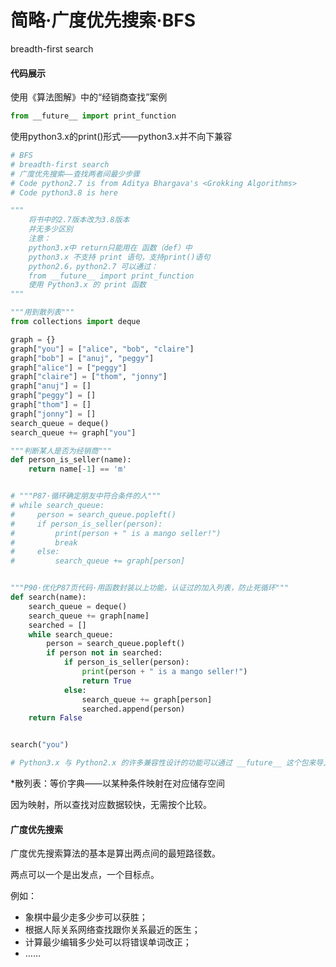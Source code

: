 # 简略·广度优先搜索·BFS

breadth-first search

#### 代码展示

使用《算法图解》中的“经销商查找”案例

```python
from __future__ import print_function
```

使用python3.x的print()形式——python3.x并不向下兼容

```python
# BFS
# breadth-first search
# 广度优先搜索——查找两者间最少步骤
# Code python2.7 is from Aditya Bhargava's <Grokking Algorithms>
# Code python3.8 is here

"""
	将书中的2.7版本改为3.8版本
	并无多少区别
	注意：
	python3.x中 return只能用在 函数（def）中
	python3.x 不支持 print 语句，支持print()语句
	python2.6，python2.7 可以通过：
	from __future__ import print_function
	使用 Python3.x 的 print 函数
"""

"""用到散列表"""
from collections import deque

graph = {}
graph["you"] = ["alice", "bob", "claire"]
graph["bob"] = ["anuj", "peggy"]
graph["alice"] = ["peggy"]
graph["claire"] = ["thom", "jonny"]
graph["anuj"] = []
graph["peggy"] = []
graph["thom"] = []
graph["jonny"] = []
search_queue = deque()
search_queue += graph["you"]

"""判断某人是否为经销商"""
def person_is_seller(name):
    return name[-1] == 'm'


# """P87·循环确定朋友中符合条件的人"""
# while search_queue:
#     person = search_queue.popleft()
#     if person_is_seller(person):
#         print(person + " is a mango seller!")
#         break
#     else:
#         search_queue += graph[person]


"""P90·优化P87页代码·用函数封装以上功能，认证过的加入列表，防止死循环"""
def search(name):
    search_queue = deque()
    search_queue += graph[name]
    searched = []
    while search_queue:
        person = search_queue.popleft()
        if person not in searched:
            if person_is_seller(person):
                print(person + " is a mango seller!")
                return True
            else:
                search_queue += graph[person]
                searched.append(person)
    return False


search("you")

# Python3.x 与 Python2.x 的许多兼容性设计的功能可以通过 __future__ 这个包来导入
```

*散列表：等价字典——以某种条件映射在对应储存空间

因为映射，所以查找对应数据较快，无需按个比较。

#### 广度优先搜索

广度优先搜索算法的基本是算出两点间的最短路径数。

两点可以一个是出发点，一个目标点。

例如：

- 象棋中最少走多少步可以获胜；
- 根据人际关系网络查找跟你关系最近的医生；
- 计算最少编辑多少处可以将错误单词改正；
- ……






